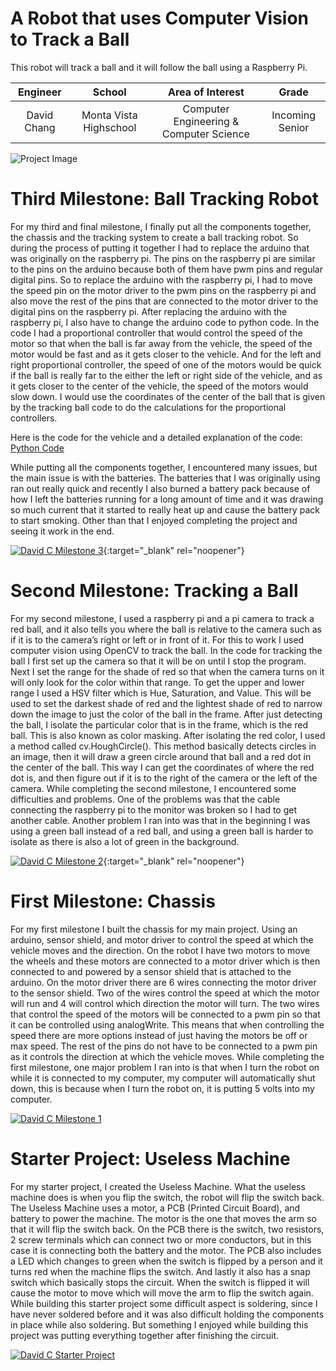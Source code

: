 ﻿# A Robot that uses Computer Vision to Track a Ball
This robot will track a ball and it will follow the ball using a Raspberry Pi.

| **Engineer** | **School** | **Area of Interest** | **Grade** |
|:--:|:--:|:--:|:--:|
| David Chang | Monta Vista Highschool | Computer Engineering & Computer Science | Incoming Senior


![Project Image](https://lh3.googleusercontent.com/DDSIeMNb764YJP6QgTRytgONE3qrlFmG2ZbGAYitOZ8VxExLtnKK2cqMhYM9hbjXaHK5h7t1T8dBIJG-cfsGC5Cqrd3X_ePD_xsEqPuTegTjc6UuQjAmdKgejBN2AhsEb4BH65wyvyRL8aP_CG_FhABzSXB3nbAX_B8kfQmpE-F2Oh_J-IgGtFKc7fyoMEiB7Tx8LiYNTBWRm9cgXiZxgGvH35lXPJPbu8szfsHGiKaSRv6rzm8vfOwWPYjY-QNXRWJVIm4oFsPQcApOPQcs3iEMKfAG9LN9LXCACm3QHJ30ZuXWikCJu-JgXpTpdfPwedbDefI8JvG4D2vQqiiaO5yk4g006F4WjnPv_mMsNho4nRsFGDTSHGid-fGGXnoRngi1hXvhedmbxS-IY-ZAVvgh_fi2y6HWMFs6RLlL6Mw858SLMevRRRJvOIX6CB_fy8fThAkjCNBO5t-8um-X-N8FGhN4vbpONlbq6HgpoiS9hp8W2bBLZCXJZ2IJvR8vbdmHmba1-6povRxI864wD2TnGZdiePXMF7Eb3BYgM-6_Q0dmg1z7ZOvU38l5nlfJDsvZcqXt0cXprIuGZ_1jSlmKwAsbuJkW360iKi_eKbO-MQ796XdgnPpO0PPAHQW7BLiP8mfYBqIcOIv8cGQb6_UggKhB9qrJKDcElAzEjndKZAro1TSxy3Y12LB_2mxGcy6qpWZRKutkJZMSTzVnSIOjsKDlKGhHewL_MscHX9TnhQ_WOVO051sjuCo1_TnPtGT1HjXV19R1DTFi8UX3DVfV4djh8Qgw80CkMv_ppCMHhy4jWs4TF0c0jGohMsNA5vLNpXVmiWUd5bDa-PhBG-ToRXS8VzmlZQUK98lSZIxbTnZswXs-t6MobRoy9WNWGCNwl7tTN9KpD5_YEad5UBa1Czwveh_3PbxTeJ-UBQNcsAmFM1X_vxI2ngQ8P3-SC0iTjJYunEgK93fOwLk=w1067-h1422-no?authuser=1)
  
# Third Milestone: Ball Tracking Robot
For my third and final milestone, I finally put all the components together, the chassis and the tracking system to create a ball tracking robot. So during the process of putting it together I had to replace the arduino that was originally on the raspberry pi. The pins on the raspberry pi are similar to the pins on the arduino because both of them have pwm pins and regular digital pins. So to replace the arduino with the raspberry pi, I had to move the speed pin on the motor driver to the pwm pins on the raspberry pi and also move the rest of the pins that are connected to the motor driver to the digital pins on the raspberry pi. After replacing the arduino with the raspberry pi, I also have to change the arduino code to python code. In the code I had a proportional controller that would control the speed of the motor so that when the ball is far away from the vehicle, the speed of the motor would be fast and as it gets closer to the vehicle. And for the left and right proportional controller, the speed of one of the motors would be quick if the ball is really far to the either the left or right side of the vehicle, and as it gets closer to the center of the vehicle, the speed of the motors would slow down. I would use the coordinates of the center of the ball that is given by the tracking ball code to do the calculations for the proportional controllers.

Here is the code for the vehicle and a detailed explanation of the code: [Python Code](https://github.com/BlueStamp-Engineering-2022/David_BSE_Project)

While putting all the components together, I encountered many issues, but the main issue is with the batteries. The batteries that I was originally using ran out really quick and recently I also burned a battery pack because of how I left the batteries running for a long amount of time and it was drawing so much current that it started to really heat up and cause the battery pack to start smoking. Other than that I enjoyed completing the project and seeing it work in the end.


[![David C Milestone 3](https://res.cloudinary.com/marcomontalbano/image/upload/v1658351180/video_to_markdown/images/youtube--6Doy682EGRU-c05b58ac6eb4c4700831b2b3070cd403.jpg)](https://www.youtube.com/watch?v=6Doy682EGRU "David C Milestone 3"){:target="_blank" rel="noopener"}

# Second Milestone: Tracking a Ball

For my second milestone, I used a raspberry pi and a pi camera to track a red ball, and it also tells you where the ball is relative to the camera such as if it is to the camera’s right or left or in front of it. For this to work I used computer vision using OpenCV to track the ball. In the code for tracking the ball I first set up the camera so that it will be on until I stop the program. Next I set the range for the shade of red so that when the camera turns on it will only look for the color within that range. To get the upper and lower range I used a HSV filter which is Hue, Saturation, and Value. This will be used to set the darkest shade of red and the lightest shade of red to narrow down the image to just the color of the ball in the frame. After just detecting the ball, I isolate the particular color that is in the frame, which is the red ball. This is also known as color masking. After isolating the red color, I used a method called cv.HoughCircle(). This method basically detects circles in an image, then it will draw a green circle around that ball and a red dot in the center of the ball. This way I can get the coordinates of where the red dot is, and then figure out if it is to the right of the camera or the left of the camera. While completing the second milestone, I encountered some difficulties and problems. One of the problems was that the cable connecting the raspberry pi to the monitor was broken so I had to get another cable. Another problem I ran into was that in the beginning I was using a green ball instead of a red ball, and using a green ball is harder to isolate as there is also a lot of green in the background.

[![David C Milestone 2](https://res.cloudinary.com/marcomontalbano/image/upload/v1658266488/video_to_markdown/images/youtube--RTmboxN7S_E-c05b58ac6eb4c4700831b2b3070cd403.jpg)](https://www.youtube.com/watch?v=RTmboxN7S_E "David C Milestone 2"){:target="_blank" rel="noopener"}
# First Milestone: Chassis
  

For my first milestone I built the chassis for my main project. Using an arduino, sensor shield, and motor driver to control the speed at which the vehicle moves and the direction. On the robot I have two motors to move the wheels and these motors are connected to a motor driver which is then connected to and powered by a sensor shield that is attached to the arduino. On the motor driver there are 6 wires connecting the motor driver to the sensor shield. Two of the wires control the speed at which the motor will run and 4 will control which direction the motor will turn. The two wires that control the speed of the motors will be connected to a pwm pin so that it can be controlled using analogWrite. This means that when controlling the speed there are more options instead of just having the motors be off or max speed. The rest of the pins do not have to be connected to a pwm pin as it controls the direction at which the vehicle moves. While completing the first milestone, one major problem I ran into is that when I turn the robot on while it is connected to my computer, my computer will automatically shut down, this is because when I turn the robot on, it is putting 5 volts into my computer.


[![David C Milestone 1](https://res.cloudinary.com/marcomontalbano/image/upload/v1656107664/video_to_markdown/images/youtube--TsNfXT9q5ho-c05b58ac6eb4c4700831b2b3070cd403.jpg)](https://www.youtube.com/watch?v=TsNfXT9q5ho "David C Milestone 1")

# Starter Project: Useless Machine
  

For my starter project, I created the Useless Machine. What the useless machine does is when you flip the switch, the robot will flip the switch back. The Useless Machine uses a motor, a PCB (Printed Circuit Board), and battery to power the machine. The motor is the one that moves the arm so that it will flip the switch back. On the PCB there is the switch, two resistors, 2 screw terminals which can connect two or more conductors, but in this case it is connecting both the battery and the motor. The PCB also includes a LED which changes to green when the switch is flipped by a person and it turns red when the machine flips the switch. And lastly it also has a snap switch which basically stops the circuit. When the switch is flipped it will cause the motor to move which will move the arm to flip the switch again. While building this starter project some difficult aspect is soldering, since I have never soldered before and it was also difficult holding the components in place while also soldering. But something I enjoyed while building this project was putting everything together after finishing the circuit. 


[![David C Starter Project](https://res.cloudinary.com/marcomontalbano/image/upload/v1655500037/video_to_markdown/images/youtube--eJ2ibpvaais-c05b58ac6eb4c4700831b2b3070cd403.jpg)](https://www.youtube.com/watch?v=eJ2ibpvaais "David C Starter Project")
